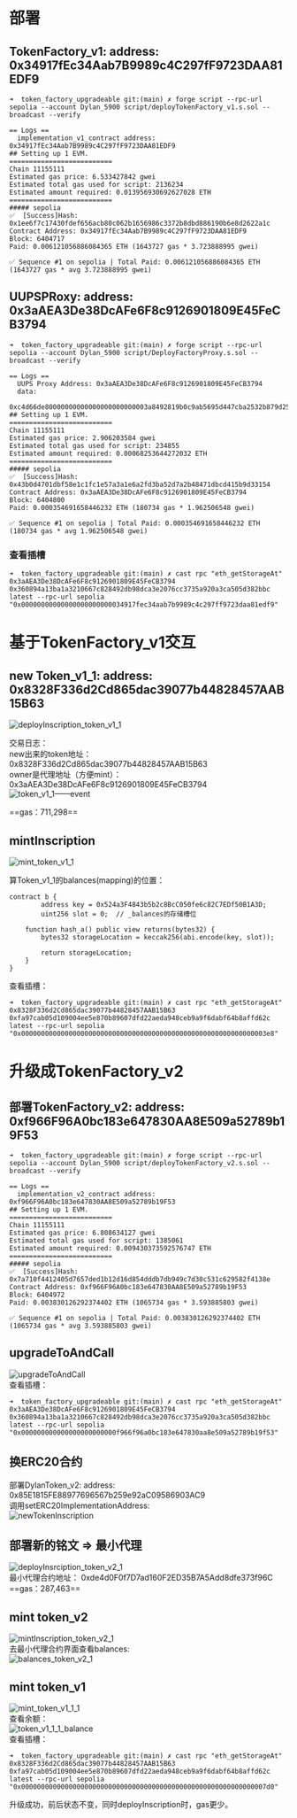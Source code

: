 # 部署
## TokenFactory_v1: address: 0x34917fEc34Aab7B9989c4C297fF9723DAA81EDF9
```shell
➜  token_factory_upgradeable git:(main) ✗ forge script --rpc-url sepolia --account Dylan_5900 script/deployTokenFactory_v1.s.sol --broadcast --verify

== Logs ==
  implementation_v1_contract address:  0x34917fEc34Aab7B9989c4C297fF9723DAA81EDF9
## Setting up 1 EVM.
==========================
Chain 11155111
Estimated gas price: 6.533427842 gwei
Estimated total gas used for script: 2136234
Estimated amount required: 0.013956930692627028 ETH
==========================
##### sepolia
✅  [Success]Hash: 0x1ee6f7c17430fdef656acb80c062b1656986c3372b8dbd886190b6e8d2622a1c
Contract Address: 0x34917fEc34Aab7B9989c4C297fF9723DAA81EDF9
Block: 6404717
Paid: 0.006121056886084365 ETH (1643727 gas * 3.723888995 gwei)

✅ Sequence #1 on sepolia | Total Paid: 0.006121056886084365 ETH (1643727 gas * avg 3.723888995 gwei)
```

## UUPSPRoxy: address: 0x3aAEA3De38DcAFe6F8c9126901809E45FeCB3794
```shell
➜  token_factory_upgradeable git:(main) ✗ forge script --rpc-url sepolia --account Dylan_5900 script/DeployFactoryProxy.s.sol --broadcast --verify

== Logs ==
  UUPS Proxy Address: 0x3aAEA3De38DcAFe6F8c9126901809E45FeCB3794
  data:
  0xc4d66de80000000000000000000000003a8492819b0c9ab5695d447cba2532b879d25900
## Setting up 1 EVM.
==========================
Chain 11155111
Estimated gas price: 2.906203584 gwei
Estimated total gas used for script: 234855
Estimated amount required: 0.00068253644272032 ETH
==========================
##### sepolia
✅  [Success]Hash: 0x43b0d4701dbf58e1c1fc1e57a3a1e6a2fd3ba52d7a2b48471dbcd415b9d33154
Contract Address: 0x3aAEA3De38DcAFe6F8c9126901809E45FeCB3794
Block: 6404800
Paid: 0.000354691658446232 ETH (180734 gas * 1.962506548 gwei)

✅ Sequence #1 on sepolia | Total Paid: 0.000354691658446232 ETH (180734 gas * avg 1.962506548 gwei)
```

### 查看插槽
```shell
➜  token_factory_upgradeable git:(main) ✗ cast rpc "eth_getStorageAt" 0x3aAEA3De38DcAFe6F8c9126901809E45FeCB3794 0x360894a13ba1a3210667c828492db98dca3e2076cc3735a920a3ca505d382bbc  latest --rpc-url sepolia
"0x00000000000000000000000034917fec34aab7b9989c4c297ff9723daa81edf9"
```

# 基于TokenFactory_v1交互
## new Token_v1_1: address: 0x8328F336d2Cd865dac39077b44828457AAB15B63  
![deployInscription_token_v1_1](./img/deployInscription_token_v1_1.png)

交易日志：  
new出来的token地址：0x8328F336d2Cd865dac39077b44828457AAB15B63  
owner是代理地址（方便mint）：0x3aAEA3De38DcAFe6F8c9126901809E45FeCB3794  
![token_v1_1——event](./img/token_v1_1——event.png)  

==gas：711,298==

## mintInscription
![mint_token_v1_1](./img/mint_token_v1_1.png)

算Token_v1_1的balances(mapping)的位置：
```solidity
contract b {
        address key = 0x524a3F4843b5b2c8BcC050fe6c82C7EDf50B1A3D;
        uint256 slot = 0;  // _balances的存储槽位

    function hash_a() public view returns(bytes32) {
        bytes32 storageLocation = keccak256(abi.encode(key, slot));

        return storageLocation;
    }
}
```

查看插槽：
```shell
➜  token_factory_upgradeable git:(main) ✗ cast rpc "eth_getStorageAt" 0x8328F336d2Cd865dac39077b44828457AAB15B63 0xfa97cab05d109004ee5e870b89607dfd22aeda948ceb9a9f6dabf64b8affd62c  latest --rpc-url sepolia
"0x00000000000000000000000000000000000000000000000000000000000003e8"
```

# 升级成TokenFactory_v2
## 部署TokenFactory_v2: address: 0xf966F96A0bc183e647830AA8E509a52789b19F53
```shell
➜  token_factory_upgradeable git:(main) ✗ forge script --rpc-url sepolia --account Dylan_5900 script/deployTokenFactory_v2.s.sol --broadcast --verify

== Logs ==
  implementation_v2_contract address:  0xf966F96A0bc183e647830AA8E509a52789b19F53
## Setting up 1 EVM.
==========================
Chain 11155111
Estimated gas price: 6.808634127 gwei
Estimated total gas used for script: 1385061
Estimated amount required: 0.009430373592576747 ETH
==========================
##### sepolia
✅  [Success]Hash: 0x7a710f4412405d7657ded1b12d16d854dddb7db949c7d30c531c629582f4138e
Contract Address: 0xf966F96A0bc183e647830AA8E509a52789b19F53
Block: 6404972
Paid: 0.003830126292374402 ETH (1065734 gas * 3.593885803 gwei)

✅ Sequence #1 on sepolia | Total Paid: 0.003830126292374402 ETH (1065734 gas * avg 3.593885803 gwei)
```

## upgradeToAndCall
![upgradeToAndCall](./img/upgradeToAndCall.png)  
查看插槽：  
```shell
➜  token_factory_upgradeable git:(main) ✗ cast rpc "eth_getStorageAt" 0x3aAEA3De38DcAFe6F8c9126901809E45FeCB3794 0x360894a13ba1a3210667c828492db98dca3e2076cc3735a920a3ca505d382bbc  latest --rpc-url sepolia
"0x000000000000000000000000f966f96a0bc183e647830aa8e509a52789b19f53"
```

## 换ERC20合约
部署DylanToken_v2: address: 0x85E1815FE88977696567b259e92aC09586903AC9  
调用setERC20ImplementationAddress:  
![newTokenInscription](./img/newTokenInscription.png)

## 部署新的铭文 => 最小代理
![deployInsrciption_token_v2_1](./img/deployInsrciption_token_v2_1.png)  
最小代理合约地址： 0xde4d0F0f7D7ad160F2ED35B7A5Add8dfe373f96C  
==gas：287,463==

## mint token_v2
![mintInscription_token_v2_1](./img/mintInscription_token_v2_1.png)  
去最小代理合约界面查看balances:  
![balances_token_v2_1](./img/balances_token_v2_1.png)

## mint token_v1
![mint_token_v1_1_1](./img/mint_token_v1_1_1.png)  
查看余额：  
![token_v1_1_1_balance](./img/token_v1_1_1_balance.png)  
查看插槽：  
```shell
➜  token_factory_upgradeable git:(main) ✗ cast rpc "eth_getStorageAt" 0x8328F336d2Cd865dac39077b44828457AAB15B63 0xfa97cab05d109004ee5e870b89607dfd22aeda948ceb9a9f6dabf64b8affd62c  latest --rpc-url sepolia
"0x00000000000000000000000000000000000000000000000000000000000007d0"
```

升级成功，前后状态不变，同时deployInscription时，gas更少。
